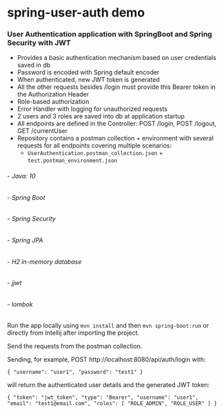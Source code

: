 # spring-user-auth demo
### User Authentication application with SpringBoot and Spring Security with JWT

- Provides a basic authentication mechanism based on user credentials saved in db
- Password is encoded with Spring default encoder
- When authenticated, new JWT token is generated
- All the other requests besides /login must provide this Bearer token in the Authorization Header
- Role-based authorization
- Error Handler with logging for unauthorized requests
- 2 users and 3 roles are saved into db at application startup
- All endpoints are defined in the Controller: POST /login, POST /logout, GET /currentUser
- Repository contains a postman collection + environment with several requests for all endpoints covering multiple scenarios:
  - `UserAuthentication.postman_collection.json` + `test.postman_environment.json`

###### - Java: 10
###### - Spring Boot
###### - Spring Security
###### - Spring JPA
###### - H2 in-memory database
###### - jjwt
###### - lombok

Run the app locally using `mvn install` and then `mvn spring-boot:run` or directly from Intellij after importing the project.

Send the requests from the postman collection.

Sending, for example, POST http://localhost:8080/api/auth/login with:

`{
"username": "user1",
"password": "test1"
}`

will return the authenticated user details and the generated JWT token:

`{
"token": "jwt_token",
"type": "Bearer",
"username": "user1",
"email": "test1@email.com",
"roles": [
"ROLE_ADMIN",
"ROLE_USER"
]
}`
